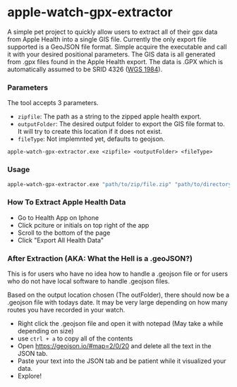 # apple-watch-gpx-extractor

A simple pet project to quickly allow users to extract all of their gpx data from Apple Health into a single GIS file. Currently the only export file supported is a GeoJSON file format. Simple acquire the executable and call it with your desired positional parameters. The GIS data is all generated from .gpx files found in the Apple Health export. The data is .GPX which is automatically assumed to be SRID 4326 ([WGS 1984](https://epsg.io/4326)).

### Parameters
The tool accepts 3 parameters. 

- `zipfile`: The path as a string to the zipped apple health export.
- `outputFolder`: The desired output folder to export the GIS file format to. It will try to create this location if it does not exist.
- `fileType`: Not implemnted yet, defaults to geojson.

`apple-watch-gpx-extractor.exe <zipfile> <outputFolder> <fileType>`

### Usage
```bash
apple-watch-gpx-extractor.exe "path/to/zip/file.zip" "path/to/directory"
```

### How To Extract Apple Health Data
- Go to Health App on Iphone
- Click pciture or initials on top right of the app
- Scroll to the bottom of the page
- Click "Export All Health Data"

### After Extraction (AKA: What the Hell is a .geoJSON?)
This is for users who have no idea how to handle a .geojson file or for users who do not have local software to handle .geojson files.

Based on the output location chosen (The outFolder), there should now be a .geojson file with todays date. It may be very large depending on how many routes you have recorded in your watch.

- Right click the .geojson file and open it with notepad (May take a while depending on size)
- use `ctrl + a` to copy all of the contents
- Open https://geojson.io/#map=2/0/20 and delete all the text in the JSON tab. 
- Paste your text into the JSON tab and be patient while it visualized your data. 
- Explore!